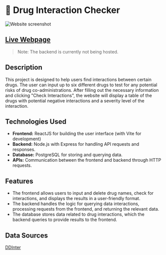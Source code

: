 # 💊 Drug Interaction Checker

![Website screenshot](https://i.gyazo.com/d1b8267535de7c4cfb213dbcdfb2a52a.png)

## [Live Webpage](https://drug-interaction.vercel.app/)
> Note: The backend is currently not being hosted.

## Description
This project is designed to help users find interactions between certain drugs. The user can input up to six different drugs to test for any potential risks of drug co-administrations. After filling out the necessary information and clicking "Check Interactions", the website will display a table of the drugs with potential negative interactions and a severity level of the interaction.

## Technologies Used
* **Frontend:** ReactJS for building the user interface (with Vite for development)
* **Backend:** Node.js with Express for handling API requests and responses.
* **Database:** PostgreSQL for storing and querying data.
* **APIs:** Communication between the frontend and backend through HTTP requests.

## Features
* The frontend allows users to input and delete drug names, check for interactions, and displays the results in a user-friendly format.
* The backend handles the logic for querying data interactions, processing requests from the frontend, and returning the relevant data.
* The database stores data related to drug interactions, which the backend queries to provide results to the frontend.

## Data Sources
[DDInter](http://ddinter.scbdd.com/) 